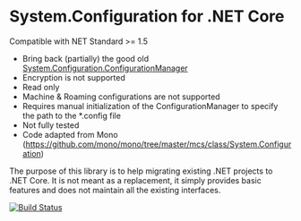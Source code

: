 # System.Configuration for .NET Core

Compatible with NET Standard >= 1.5

- Bring back (partially) the good old [System.Configuration.ConfigurationManager](https://msdn.microsoft.com/en-us/library/system.configuration.configurationmanager(v=vs.110).aspx)
- Encryption is not supported
- Read only
- Machine & Roaming configurations are not supported
- Requires manual initialization of the ConfigurationManager to specify the path to the *.config file
- Not fully tested
- Code adapted from Mono (https://github.com/mono/mono/tree/master/mcs/class/System.Configuration)

The purpose of this library is to help migrating existing .NET projects to .NET Core.
It is not meant as a replacement, it simply provides basic features and does not maintain all the existing interfaces.

[![Build Status](https://travis-ci.org/gboucher90/system-configuration-netcore.svg?branch=master)](https://travis-ci.org/gboucher90/system-configuration-netcore)
